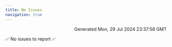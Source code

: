 ```yaml
---
title: No Issues
navigation: true
---
```


<p style="text-align:right;color:#cccs">
Generated Mon, 29 Jul 2024 23:37:58 GMT
</p>
<p>✅ No issues to report ✅</p>



